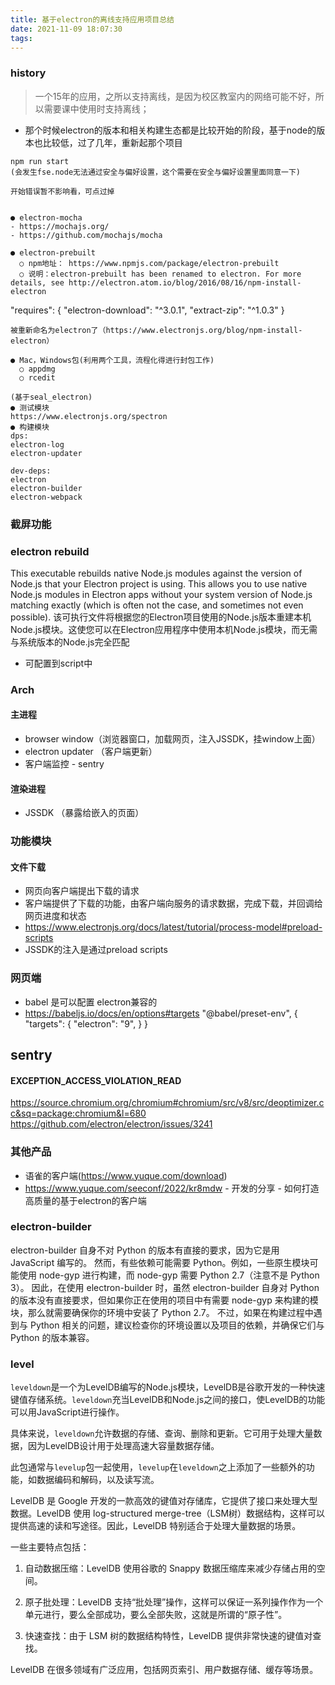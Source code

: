 ```yaml
---
title: 基于electron的离线支持应用项目总结
date: 2021-11-09 18:07:30
tags:
---
```

### history
> 一个15年的应用，之所以支持离线，是因为校区教室内的网络可能不好，所以需要课中使用时支持离线；

- 那个时候electron的版本和相关构建生态都是比较开始的阶段，基于node的版本也比较低，过了几年，重新起那个项目

```
npm run start
(会发生fse.node无法通过安全与偏好设置，这个需要在安全与偏好设置里面同意一下)

开始错误暂不影响看，可点过掉


● electron-mocha
- https://mochajs.org/
- https://github.com/mochajs/mocha

● electron-prebuilt
  ○ npm地址： https://www.npmjs.com/package/electron-prebuilt
  ○ 说明：electron-prebuilt has been renamed to electron. For more details, see http://electron.atom.io/blog/2016/08/16/npm-install-electron

```
"requires": {
        "electron-download": "^3.0.1",
        "extract-zip": "^1.0.3"
      }
```
被重新命名为electron了（https://www.electronjs.org/blog/npm-install-electron）

● Mac，Windows包(利用两个工具，流程化得进行封包工作)
  ○ appdmg
  ○ rcedit

(基于seal_electron)
● 测试模块
https://www.electronjs.org/spectron
● 构建模块
dps:
electron-log
electron-updater

dev-deps:
electron
electron-builder
electron-webpack
```

### 截屏功能



### electron rebuild
This executable rebuilds native Node.js modules against the version of Node.js that your Electron project is using. This allows you to use native Node.js modules in Electron apps without your system version of Node.js matching exactly (which is often not the case, and sometimes not even possible).
该可执行文件将根据您的Electron项目使用的Node.js版本重建本机Node.js模块。这使您可以在Electron应用程序中使用本机Node.js模块，而无需与系统版本的Node.js完全匹配
- 可配置到script中

### Arch

#### 主进程
- browser window（浏览器窗口，加载网页，注入JSSDK，挂window上面）
- electron updater （客户端更新）
- 客户端监控 - sentry

#### 渲染进程
- JSSDK （暴露给嵌入的页面）


### 功能模块
#### 文件下载
- 网页向客户端提出下载的请求
- 客户端提供了下载的功能，由客户端向服务的请求数据，完成下载，并回调给网页进度和状态
- https://www.electronjs.org/docs/latest/tutorial/process-model#preload-scripts
- JSSDK的注入是通过preload scripts


### 网页端
- babel 是可以配置 electron兼容的
- https://babeljs.io/docs/en/options#targets
"@babel/preset-env",
      {
        "targets": {
          "electron": "9",
        }
      }



## sentry 

#### EXCEPTION_ACCESS_VIOLATION_READ
https://source.chromium.org/chromium#chromium/src/v8/src/deoptimizer.cc&sq=package:chromium&l=680
https://github.com/electron/electron/issues/3241


### 其他产品
- 语雀的客户端(https://www.yuque.com/download)
- https://www.yuque.com/seeconf/2022/kr8mdw  - 开发的分享 - 如何打造高质量的基于electron的客户端


### electron-builder
electron-builder 自身不对 Python 的版本有直接的要求，因为它是用 JavaScript 编写的。
然而，有些依赖可能需要 Python。例如，一些原生模块可能使用 node-gyp 进行构建，而 node-gyp 需要 Python 2.7（注意不是 Python 3）。
因此，在使用 electron-builder 时，虽然 electron-builder 自身对 Python 的版本没有直接要求，但如果你正在使用的项目中有需要 node-gyp 来构建的模块，那么就需要确保你的环境中安装了 Python 2.7。
不过，如果在构建过程中遇到与 Python 相关的问题，建议检查你的环境设置以及项目的依赖，并确保它们与 Python 的版本兼容。



### level
`leveldown`是一个为LevelDB编写的Node.js模块，LevelDB是谷歌开发的一种快速键值存储系统。`leveldown`充当LevelDB和Node.js之间的接口，使LevelDB的功能可以用JavaScript进行操作。

具体来说，`leveldown`允许数据的存储、查询、删除和更新。它可用于处理大量数据，因为LevelDB设计用于处理高速大容量数据存储。

此包通常与`levelup`包一起使用，`levelup`在`leveldown`之上添加了一些额外的功能，如数据编码和解码，以及读写流。


LevelDB 是 Google 开发的一款高效的键值对存储库，它提供了接口来处理大型数据。LevelDB 使用 log-structured merge-tree（LSM树）数据结构，这样可以提供高速的读和写途径。因此，LevelDB 特别适合于处理大量数据的场景。

一些主要特点包括：

1. 自动数据压缩：LevelDB 使用谷歌的 Snappy 数据压缩库来减少存储占用的空间。

2. 原子批处理：LevelDB 支持“批处理”操作，这样可以保证一系列操作作为一个单元进行，要么全部成功，要么全部失败，这就是所谓的“原子性”。

3. 快速查找：由于 LSM 树的数据结构特性，LevelDB 提供非常快速的键值对查找。

LevelDB 在很多领域有广泛应用，包括网页索引、用户数据存储、缓存等场景。